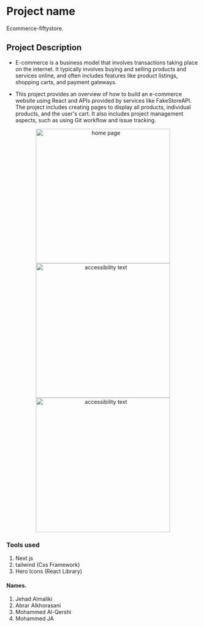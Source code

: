 # Project name 

Ecommerce-fiftystore.

## Project Description 

* E-commerce is a business model that involves transactions taking place on the internet. It typically involves buying and selling products and services online, and often includes features like product listings, shopping carts, and payment gateways. 

 * This project provides an overview of how to build an e-commerce website using React and APIs provided by services like FakeStoreAPI. The project includes creating pages to display all products, individual products, and the user's cart. It also includes project management aspects, such as using Git workflow and issue tracking.

<p align="center">
  <img src="../../public/Screen/img1.png" width="350" title="home page">
  <img src="../../public/Screen/img2.png" width="350" alt="accessibility text">
   <img src="../../public/Screen/img3.png" width="350" alt="accessibility text">
</p>

 ### Tools used
 1. Next js 
 2. tailwind (Css Framework)
 3. Hero Icons (React Library)
 

 ####   Names.

 1. Jehad Almaliki
 2. Abrar Alkhorasani
 3. Mohammed Al-Qershi
 4. Mohammed JA

